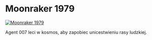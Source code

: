 Moonraker 1979 
=============
[![Moonraker 1979 ](http://vidos.pl/images/player.gif)](http://vidos.pl/moonraker-1979)

 Agent 007 leci w kosmos, aby zapobiec unicestwieniu rasy ludzkiej.
